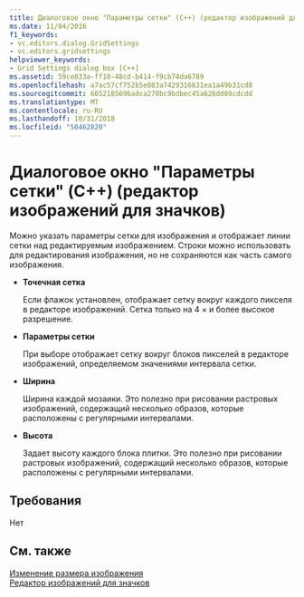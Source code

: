 ```yaml
---
title: Диалоговое окно "Параметры сетки" (C++) (редактор изображений для значков)
ms.date: 11/04/2016
f1_keywords:
- vc.editors.dialog.GridSettings
- vc.editors.gridsettings
helpviewer_keywords:
- Grid Settings dialog box [C++]
ms.assetid: 59ce033a-ff10-48cd-b414-f9cb74da6789
ms.openlocfilehash: a7ac57cf752b5e083a7429316631ea1a49b31cd8
ms.sourcegitcommit: 6052185696adca270bc9bdbec45a626dd89cdcdd
ms.translationtype: MT
ms.contentlocale: ru-RU
ms.lasthandoff: 10/31/2018
ms.locfileid: "50462820"
---
```

# <a name="grid-settings-dialog-box-c-image-editor-for-icons"></a>Диалоговое окно "Параметры сетки" (C++) (редактор изображений для значков)

Можно указать параметры сетки для изображения и отображает линии сетки над редактируемым изображением. Строки можно использовать для редактирования изображения, но не сохраняются как часть самого изображения.

- **Точечная сетка**

   Если флажок установлен, отображает сетку вокруг каждого пикселя в редакторе изображений. Сетка только на 4 × и более высокое разрешение.

- **Параметры сетки**

   При выборе отображает сетку вокруг блоков пикселей в редакторе изображений, определяемом значениями интервала сетки.

- **Ширина**

   Ширина каждой мозаики. Это полезно при рисовании растровых изображений, содержащий несколько образов, которые расположены с регулярными интервалами.

- **Высота**

   Задает высоту каждого блока плитки. Это полезно при рисовании растровых изображений, содержащий несколько образов, которые расположены с регулярными интервалами.

## <a name="requirements"></a>Требования

Нет

## <a name="see-also"></a>См. также

[Изменение размера изображения](../windows/resizing-an-image-image-editor-for-icons.md)<br/>
[Редактор изображений для значков](../windows/image-editor-for-icons.md)